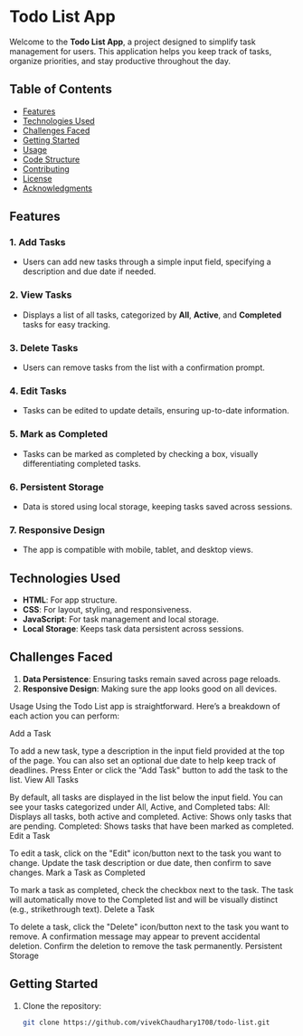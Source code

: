 # Todo List App

Welcome to the **Todo List App**, a project designed to simplify task management for users. This application helps you keep track of tasks, organize priorities, and stay productive throughout the day.



## Table of Contents

- [Features](#features)
- [Technologies Used](#technologies-used)
- [Challenges Faced](#challenges-faced)
- [Getting Started](#getting-started)
- [Usage](#usage)
- [Code Structure](#code-structure)
- [Contributing](#contributing)
- [License](#license)
- [Acknowledgments](#acknowledgments)

## Features

### 1. Add Tasks
- Users can add new tasks through a simple input field, specifying a description and due date if needed.

### 2. View Tasks
- Displays a list of all tasks, categorized by **All**, **Active**, and **Completed** tasks for easy tracking.

### 3. Delete Tasks
- Users can remove tasks from the list with a confirmation prompt.

### 4. Edit Tasks
- Tasks can be edited to update details, ensuring up-to-date information.

### 5. Mark as Completed
- Tasks can be marked as completed by checking a box, visually differentiating completed tasks.

### 6. Persistent Storage
- Data is stored using local storage, keeping tasks saved across sessions.

### 7. Responsive Design
- The app is compatible with mobile, tablet, and desktop views.

## Technologies Used

- **HTML**: For app structure.
- **CSS**: For layout, styling, and responsiveness.
- **JavaScript**: For task management and local storage.
- **Local Storage**: Keeps task data persistent across sessions.

## Challenges Faced

1. **Data Persistence**: Ensuring tasks remain saved across page reloads.
2. **Responsive Design**: Making sure the app looks good on all devices.


Usage
Using the Todo List app is straightforward. Here’s a breakdown of each action you can perform:

Add a Task

To add a new task, type a description in the input field provided at the top of the page.
You can also set an optional due date to help keep track of deadlines.
Press Enter or click the "Add Task" button to add the task to the list.
View All Tasks

By default, all tasks are displayed in the list below the input field.
You can see your tasks categorized under All, Active, and Completed tabs:
All: Displays all tasks, both active and completed.
Active: Shows only tasks that are pending.
Completed: Shows tasks that have been marked as completed.
Edit a Task

To edit a task, click on the "Edit" icon/button next to the task you want to change.
Update the task description or due date, then confirm to save changes.
Mark a Task as Completed

To mark a task as completed, check the checkbox next to the task.
The task will automatically move to the Completed list and will be visually distinct (e.g., strikethrough text).
Delete a Task

To delete a task, click the "Delete" icon/button next to the task you want to remove.
A confirmation message may appear to prevent accidental deletion. Confirm the deletion to remove the task permanently.
Persistent Storage






## Getting Started

1. Clone the repository:
   ```bash
   git clone https://github.com/vivekChaudhary1708/todo-list.git


